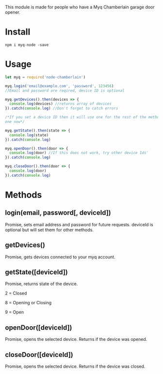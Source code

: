 This module is made for people who have a Myq Chamberlain garage door opener.

# Install

`npm i myq-node -save`

# Usage

```javascript
let myq = require('node-chamberlain')

myq.login('email@example.com', 'password', 123456)
//Email and password are reqired, device ID is optional

myq.getDevices().then(devices => {
  console.log(devices) //returns array of devices
}).catch(console.log) //Don't forget to catch errors

/*If you set a device ID then it will use one for the rest of the methods, if not just provide
one now*/

myq.getState().then(state => {
  console.log(state)
}).catch(console.log)

myq.openDoor().then(door => {
  console.log(door) //If this does not work, try other device Ids'
}).catch(console.log)

myq.closeDoor().then(door => {
  console.log(door)
}).catch(console.log)
```

# Methods

## login(email, password[, deviceId])

Promise, sets email address and password for future requests. deviceId is optional but will set them for other methods.

## getDevices()

Promise, gets devices connected to your myq account.

## getState([deviceId])

Promise, returns state of the device.

2 = Closed

8 = Opening or Closing

9 = Open

## openDoor([deviceId])

Promise, opens the selected device. Returns if the device was opened.

## closeDoor([deviceId])

Promise, opens the selected device. Returns if the device was closed.
